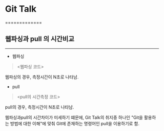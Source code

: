 # Git Talk
=============

## 웹파싱과 pull 의 시간비교
-------------------------

* 웹파싱

> <웹파싱 코드>

웹파싱의 경우, 측정시간이 N초로 나타남.

* pull

> <pull의 시간측정 코드>

pull의 경우, 측정시간이 N초로 나타남.


웹파싱과pull의 시간차이가 미세하기 떄문에, Git Talk의 취지중 하나인
"Git을 활용하는 방법에 대한 이해"에 맞춰
Git에 존재하는 명령어인 pull을 이용하기로 함.
